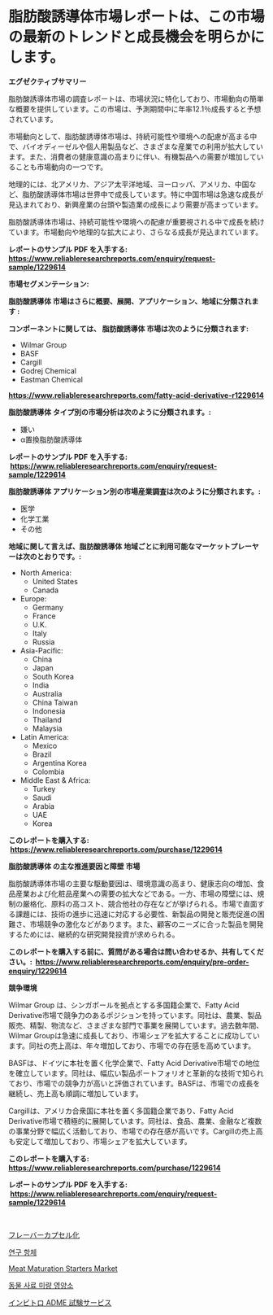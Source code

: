 <p><h1>脂肪酸誘導体市場レポートは、この市場の最新のトレンドと成長機会を明らかにします。</h1></p><p><strong>エグゼクティブサマリー</strong></p>
<p><p>脂肪酸誘導体市場の調査レポートは、市場状況に特化しており、市場動向の簡単な概要を提供しています。この市場は、予測期間中に年率12.1％成長すると予想されています。</p><p>市場動向として、脂肪酸誘導体市場は、持続可能性や環境への配慮が高まる中で、バイオディーゼルや個人用製品など、さまざまな産業での利用が拡大しています。また、消費者の健康意識の高まりに伴い、有機製品への需要が増加していることも市場動向の一つです。</p><p>地理的には、北アメリカ、アジア太平洋地域、ヨーロッパ、アメリカ、中国など、脂肪酸誘導体市場は世界中で成長しています。特に中国市場は急速な成長が見込まれており、新興産業の台頭や製造業の成長により需要が高まっています。</p><p>脂肪酸誘導体市場は、持続可能性や環境への配慮が重要視される中で成長を続けています。市場動向や地理的な拡大により、さらなる成長が見込まれています。</p></p>
<p><strong>レポートのサンプル PDF を入手する: <a href="https://www.reliableresearchreports.com/enquiry/request-sample/1229614">https://www.reliableresearchreports.com/enquiry/request-sample/1229614</a></strong></p>
<p><strong>市場セグメンテーション:</strong></p>
<p><strong> 脂肪酸誘導体 市場はさらに概要、展開、アプリケーション、地域に分類されます :</strong></p>
<p><strong>コンポーネントに関しては、 脂肪酸誘導体 市場は次のように分類されます: &nbsp;</strong></p>
<p><ul><li>Wilmar Group</li><li>BASF</li><li>Cargill</li><li>Godrej Chemical</li><li>Eastman Chemical</li></ul></p>
<p><strong><a href="https://www.reliableresearchreports.com/fatty-acid-derivative-r1229614">https://www.reliableresearchreports.com/fatty-acid-derivative-r1229614</a></strong></p>
<p><strong> 脂肪酸誘導体 タイプ別の市場分析は次のように分類されます。:</strong></p>
<p><ul><li>嫌い</li><li>α置換脂肪酸誘導体</li></ul></p>
<p><strong>レポートのサンプル PDF を入手する: &nbsp;<a href="https://www.reliableresearchreports.com/enquiry/request-sample/1229614">https://www.reliableresearchreports.com/enquiry/request-sample/1229614</a></strong></p>
<p><strong> 脂肪酸誘導体 アプリケーション別の市場産業調査は次のように分類されます。:</strong></p>
<p><ul><li>医学</li><li>化学工業</li><li>その他</li></ul></p>
<p><strong>地域に関して言えば、脂肪酸誘導体 地域ごとに利用可能なマーケットプレーヤーは次のとおりです。:</strong></p>
<p><ul>
    <li>
        North America:
        <ul>
            <li>United States</li>
            <li>Canada</li>
        </ul>
    </li>
    <li>
        Europe:
        <ul>
            <li>Germany</li>
            <li>France</li>
            <li>U.K.</li>
            <li>Italy</li>
            <li>Russia</li>
        </ul>
    </li>
    <li>
        Asia-Pacific:
        <ul>
            <li>China</li>
            <li>Japan</li>
            <li>South Korea</li>
            <li>India</li>
            <li>Australia</li>
            <li>China Taiwan</li>
            <li>Indonesia</li>
            <li>Thailand</li>
            <li>Malaysia</li>
        </ul>
    </li>
    <li>
        Latin America:
        <ul>
            <li>Mexico</li>
            <li>Brazil</li>
            <li>Argentina Korea</li>
            <li>Colombia</li>
        </ul>
    </li>
    <li>
        Middle East & Africa:
        <ul>
            <li>Turkey</li>
            <li>Saudi</li>
            <li>Arabia</li>
            <li>UAE</li>
            <li>Korea</li>
        </ul>
    </li>
    </ul></p>
<p><strong>このレポートを購入する: &nbsp;<a href="https://www.reliableresearchreports.com/purchase/1229614">https://www.reliableresearchreports.com/purchase/1229614</a></strong></p>
<p><strong>脂肪酸誘導体 の主な推進要因と障壁 市場</strong></p>
<p><p>脂肪酸誘導体市場の主要な駆動要因は、環境意識の高まり、健康志向の増加、食品産業および化粧品産業への需要の拡大などである。一方、市場の障壁には、規制の厳格化、原料の高コスト、競合他社の存在などが挙げられる。市場で直面する課題には、技術の進歩に迅速に対応する必要性、新製品の開発と販売促進の困難さ、市場競争の激化などがあります。また、顧客のニーズに合った製品を開発するためには、継続的な研究開発投資が求められる。</p></p>
<p><strong>このレポートを購入する前に、質問がある場合は問い合わせるか、共有してください。:&nbsp; <a href="https://www.reliableresearchreports.com/enquiry/pre-order-enquiry/1229614">https://www.reliableresearchreports.com/enquiry/pre-order-enquiry/1229614</a></strong></p>
<p><strong>競争環境</strong></p>
<p><p>Wilmar Group は、シンガポールを拠点とする多国籍企業で、Fatty Acid Derivative市場で競争力のあるポジションを持っています。同社は、農業、製品販売、精製、物流など、さまざまな部門で事業を展開しています。過去数年間、Wilmar Groupは急速に成長しており、市場シェアを拡大することに成功しています。同社の売上高は、年々増加しており、市場での存在感を高めています。</p><p>BASFは、ドイツに本社を置く化学企業で、Fatty Acid Derivative市場での地位を確立しています。同社は、幅広い製品ポートフォリオと革新的な技術で知られており、市場での競争力が高いと評価されています。BASFは、市場での成長を継続し、売上高も順調に増加しています。</p><p>Cargillは、アメリカ合衆国に本社を置く多国籍企業であり、Fatty Acid Derivative市場で積極的に展開しています。同社は、食品、農業、金融など複数の事業分野で幅広く活動しており、市場での存在感が高いです。Cargillの売上高も安定して増加しており、市場シェアを拡大しています。</p></p>
<p><strong>このレポートを購入する: &nbsp; <a href="https://www.reliableresearchreports.com/purchase/1229614">https://www.reliableresearchreports.com/purchase/1229614</a></strong></p>
<p><strong>レポートのサンプル PDF を入手する: &nbsp;<a href="https://www.reliableresearchreports.com/enquiry/request-sample/1229614">https://www.reliableresearchreports.com/enquiry/request-sample/1229614</a></strong><strong></strong></p>
<p>&nbsp;</p>
<p><p><a href="https://medium.com/@twiladurgan2023/%E5%91%B3%E3%81%AE%E9%96%89%E3%81%98%E8%BE%BC%E3%82%81%E5%B8%82%E5%A0%B4%E3%83%AC%E3%83%9D%E3%83%BC%E3%83%88%E3%81%AF-%E3%81%93%E3%81%AE%E5%B8%82%E5%A0%B4%E3%81%AE%E6%9C%80%E6%96%B0%E3%81%AE%E3%83%88%E3%83%AC%E3%83%B3%E3%83%89%E3%82%84%E6%88%90%E9%95%B7%E3%81%AE%E6%A9%9F%E4%BC%9A%E3%82%92%E6%98%8E%E3%82%89%E3%81%8B%E3%81%AB%E3%81%97%E3%81%BE%E3%81%99-17166aa3c078">フレーバーカプセル化</a></p><p><a href="https://medium.com/@abelusikowski95672023/%EC%97%B0%EA%B5%AC-%ED%95%AD%EC%B2%B4-%EC%8B%9C%EC%9E%A5-%EB%A9%94%ED%8A%B8%EB%A6%AD%EC%8A%A4%EC%9D%98-%ED%95%B4%EB%8F%85-%EC%8B%9C%EC%9E%A5-%EC%A0%90%EC%9C%A0%EC%9C%A8-%ED%8A%B8%EB%A0%8C%EB%93%9C-%EB%B0%8F-%EC%84%B1%EC%9E%A5-%EC%96%91%EC%83%81-9e1041bdca4c">연구 항체</a></p><p><a href="https://summer-dogwood-3e9.notion.site/Meat-Maturation-Starters-Market-Comprehensive-Assessment-by-Type-Application-and-Geography-20d70aaf7ff447e9a04dd1728f166315">Meat Maturation Starters Market</a></p><p><a href="https://medium.com/@marchall15/%EB%8F%99%EB%AC%BC-%EC%82%AC%EB%A3%8C-%EB%AF%B8%EB%84%A4%EB%9E%84-%EC%8B%9C%EC%9E%A5%EC%9D%80-%EC%8B%9C%EC%9E%A5-%EC%A0%90%EC%9C%A0%EC%9C%A8-%EC%8B%9C%EC%9E%A5-%EB%8F%99%ED%96%A5-%EB%B0%8F-%EC%8B%9C%EC%9E%A5-%EC%84%B1%EC%9E%A5%EC%97%90-%EA%B4%80%ED%95%9C-%EC%A0%95%EB%B3%B4%EB%A5%BC-%EC%A0%9C%EA%B3%B5%ED%95%A9%EB%8B%88%EB%8B%A4-8423b25bbe54">동물 사료 미량 영양소</a></p><p><a href="https://medium.com/@stevenhuson95/2024%E5%B9%B4%E3%81%8B%E3%82%892031%E5%B9%B4%E3%81%BE%E3%81%A7%E3%81%AE%E6%9C%9F%E9%96%93%E3%81%AB%E4%BA%88%E6%B8%AC%E3%81%95%E3%82%8C%E3%82%8B-%E4%BD%93%E5%A4%96adme%E3%83%86%E3%82%B9%E3%83%88%E3%82%B5%E3%83%BC%E3%83%93%E3%82%B9%E5%B8%82%E5%A0%B4%E3%81%AE%E5%88%86%E6%9E%90%E3%81%A8%E8%A6%8F%E6%A8%A1%E4%BA%88%E6%B8%AC-306eb718c809">インビトロ ADME 試験サービス</a></p></p>